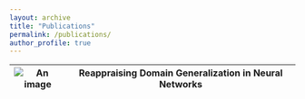 ```yaml
---
layout: archive
title: "Publications"
permalink: /publications/
author_profile: true
---
```


|![An image](/images/foo-bar-identity-th.jpg) | Reappraising Domain Generalization in Neural Networks  |
|---|---|





<!-- {% if author.googlescholar %}
  You can also find my articles on <u><a href="{{author.googlescholar}}">my Google Scholar profile</a>.</u>
{% endif %}

{% include base_path %}

{% for post in site.publications reversed %}
  {% include archive-single.html %}
{% endfor %} -->
